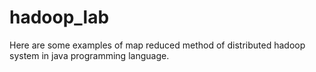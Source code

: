 # hadoop_lab
Here are some examples of map reduced method of distributed hadoop system in java programming language.
